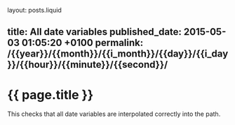 layout: posts.liquid

title:  All date variables
published_date:  2015-05-03 01:05:20 +0100
permalink:  /{{year}}/{{month}}/{{i_month}}/{{day}}/{{i_day}}/{{hour}}/{{minute}}/{{second}}/
---
# {{ page.title }}

This checks that all date variables are interpolated correctly into the path.
